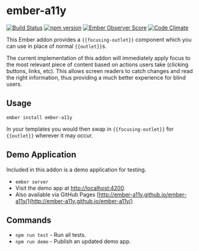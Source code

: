 # ember-a11y

[![Build Status](https://travis-ci.org/ember-a11y/ember-a11y.svg)](https://travis-ci.org/ember-a11y/ember-a11y)
[![npm version](https://badge.fury.io/js/ember-a11y.svg)](http://badge.fury.io/js/ember-a11y)
[![Ember Observer Score](http://emberobserver.com/badges/ember-a11y.svg)](http://emberobserver.com/addons/ember-a11y)
[![Code Climate](https://codeclimate.com/github/ember-a11y/ember-a11y/badges/gpa.svg)](https://codeclimate.com/github/ember-a11y/ember-a11y)

This Ember addon provides a `{{focusing-outlet}}` component which you can use in place of normal `{{outlet}}`s.

The current implementation of this addon will immediately apply focus to the most relevant piece of content based on actions users take (clicking buttons, links, etc). This allows screen readers to catch changes and read the right information, thus providing a much better experience for blind users.
 
## Usage

`ember install ember-a11y`

In your templates you would then swap in `{{focusing-outlet}}` for `{{outlet}}` wherever it may occur.

## Demo Application

Included in this addon is a demo application for testing.

* `ember server`
* Visit the demo app at [http://localhost:4200](http://localhost:4200).
* Also available via GitHub Pages [http://ember-a11y.github.io/ember-a11y/](http://ember-a11y.github.io/ember-a11y/)

## Commands

* `npm run test` - Run all tests.
* `npm run demo` - Publish an updated demo app.
